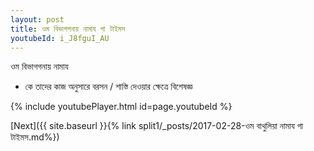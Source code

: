 ```yaml
---
layout: post
title: ওম বিভাগগনায় নামায গা টাইমস
youtubeId: i_J8fguI_AU
---
```

 
 
 ওম বিভাগগনায় নামায  
 
 -  কে তাদের কাজ অনুসারে বরসন / শাস্তি দেওয়ার ক্ষেত্রে বিশেষজ্ঞ 
 
  
 
  
 
 
 
 
 
 


{% include youtubePlayer.html id=page.youtubeId %}
 
[Next]({{ site.baseurl }}{% link  split1/_posts/2017-02-28-ওম বাথুলিয়া নামায গা টাইমস.md%})
 
